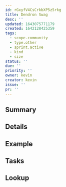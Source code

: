 ```yaml
---
id: rGxyfV4CsCrkbXP5z5rkg
title: Dendron Swag
desc: ''
updated: 1643075771179
created: 1642128425359
tags:
  - scope.community
  - type.other
  - sprint.active
  - kind
  - size
status: ''
due: ''
priority: ''
owner: kevin
creator: kevin
issue: ''
pr: ''
---
```


## Summary

## Details

## Example

## Tasks


## Lookup

